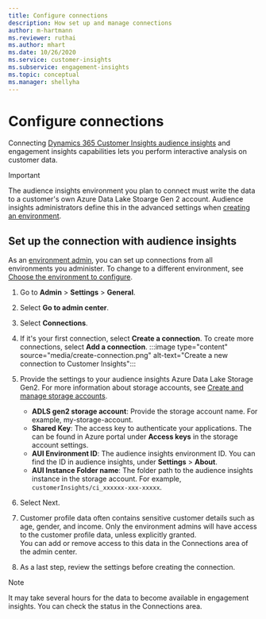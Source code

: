 ```yaml
---
title: Configure connections
description: How set up and manage connections
author: m-hartmann
ms.reviewer: ruthai
ms.author: mhart
ms.date: 10/26/2020
ms.service: customer-insights
ms.subservice: engagement-insights 
ms.topic: conceptual
ms.manager: shellyha
---
```


# Configure connections

Connecting [Dynamics 365 Customer Insights audience insights](../audience-insights/index.yml) and engagement insights capabilities lets you perform interactive analysis on customer data.

> [!IMPORTANT]
> The audience insights environment you plan to connect must write the data to a customer's own Azure Data Lake Stoarge Gen 2 account. Audience insights administrators define this in the advanced settings when [creating an environment](../audience-insights/manage-environments.md#create-an-environment-in-an-existing-organization).

## Set up the connection with audience insights

As an [environment admin](user-roles.md), you can set up connections from all environments you administer. To change to a different environment, see [Choose the environment to configure](manage-environments-workspaces.md#choose-the-environment-to-configure).

1. Go to **Admin** > **Settings** > **General**.

1. Select **Go to admin center**.

1. Select **Connections**.

1. If it's your first connection, select **Create a connection**. To create more connections, select **Add a connection**.
   :::image type="content" source="media/create-connection.png" alt-text="Create a new connection to Customer Insights":::

1. Provide the settings to your audience insights Azure Data Lake Storage Gen2. For more information about storage accounts, see [Create and manage storage accounts](https://docs.microsoft.com/azure/storage/blobs/data-lake-storage-quickstart-create-account).
   - **ADLS gen2 storage account**: Provide the storage account name. For example, my-storage-account.
   - **Shared Key**: The access key to authenticate your applications. The can be found in Azure portal under **Access keys** in the storage account settings.
   - **AUI Environment ID**:  The audience insights environment ID. You can find the ID in audience insights, under **Settings** > **About**.
   - **AUI Instance Folder name**: The folder path to the audience insights instance in the storage account. For example, `customerInsights/ci_xxxxxx-xxx-xxxxx`.

1. Select Next.

1. Customer profile data often contains sensitive customer details such as age, gender, and income. Only the environment admins will have access to the customer profile data, unless explicitly granted.    
   You can add or remove access to this data in the Connections area of the admin center.
 
1. As a last step, review the settings before creating the connection. 

> [!NOTE]
> It may take several hours for the data to become available in engagement insights. You can check the status in the Connections area.

